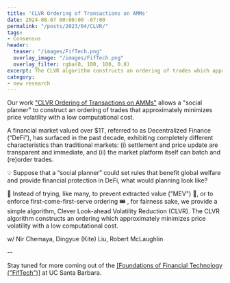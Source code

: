 ```yaml
---
title: 'CLVR Ordering of Transactions on AMMs'
date: 2024-08-07 00:00:00 -07:00
permalink: "/posts/2023/04/CLVR/"
tags:
- Consensus
header:
  teaser: "/images/FifTech.png"
  overlay_image: "/images/FifTech.png"
  overlay_filter: rgba(0, 100, 100, 0.8)
excerpt: The CLVR algorithm constructs an ordering of trades which approximately minimizes price volatility with a low computational cost
category:
- new research
---
```


Our work ["CLVR Ordering of Transactions on AMMs"](https://arxiv.org/pdf/2408.02634) allows a "social planner" to construct an ordering of trades that approximately minimizes price volatility with a low computational cost.

A financial market valued over $1T, referred to as Decentralized Finance (“DeFi”), has surfaced in the past decade, exhibiting completely different characteristics than traditional markets: (i) settlement and price update are transparent and immediate, and (ii) the market platform itself can batch and (re)order trades. 

💡 Suppose that a “social planner” could set rules that benefit global welfare and provide financial protection in DeFi, what would planning look like? 

🔀 Instead of trying, like many, to prevent extracted value ("MEV") 🤖, or to enforce first-come-first-serve ordering 🎟 , for fairness sake, we provide a simple algorithm, Clever Look-ahead Volatility Reduction (CLVR). The CLVR algorithm constructs an ordering which approximately minimizes price volatility with a low computational cost.

w/ Nir Chemaya, Dingyue (Kite) Liu, Robert McLaughlin

--

Stay tuned for more coming out of the [[Foundations of Financial Technology ("FifTech")]](https://fiftech.cs.ucsb.edu) at UC Santa Barbara.

